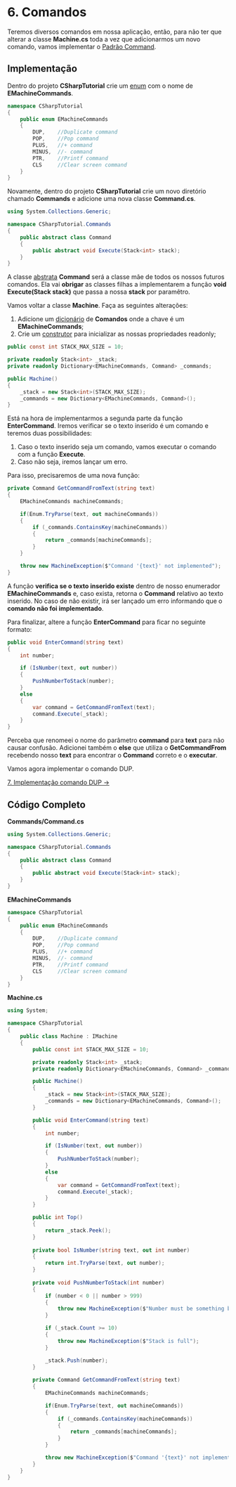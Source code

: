 # 6. Comandos

Teremos diversos comandos em nossa aplicação, então, para não ter que alterar a classe **Machine.cs** toda a vez 
que adicionarmos um novo comando, vamos implementar o [Padrão Command](https://gameprogrammingpatterns.com/command.html).

## Implementação

Dentro do projeto **CSharpTutorial** crie um [enum](https://docs.microsoft.com/pt-br/dotnet/csharp/language-reference/builtin-types/enum) com o nome de **EMachineCommands**.
```C#
namespace CSharpTutorial
{
    public enum EMachineCommands
    {
        DUP,	//Duplicate command
        POP, 	//Pop command
        PLUS,	//+ command
        MINUS,	//- command
        PTR,	//Printf command
        CLS     //Clear screen command
    }
}
```

Novamente, dentro do projeto **CSharpTutorial** crie um novo diretório chamado **Commands** e adicione uma nova classe **Command.cs**.
```C#
using System.Collections.Generic;

namespace CSharpTutorial.Commands
{
    public abstract class Command
    {
        public abstract void Execute(Stack<int> stack);
    }
}
```
A classe [abstrata](https://docs.microsoft.com/pt-br/dotnet/csharp/language-reference/keywords/abstract) **Command** será a classe mãe de todos os nossos futuros comandos. Ela vai **obrigar** as classes filhas a implementarem
a função **void Execute(Stack<int> stack)** que passa a nossa **stack** por paramêtro.

Vamos voltar a classe **Machine**. Faça as seguintes alterações:
1. Adicione um [dicionário](https://docs.microsoft.com/pt-br/dotnet/api/system.collections.generic.dictionary-2?view=netcore-3.1) de **Comandos** onde a chave é um **EMachineCommands**;
2. Crie um [construtor](https://docs.microsoft.com/pt-br/dotnet/csharp/programming-guide/classes-and-structs/using-constructors) para inicializar as nossas propriedades readonly;

```C#
public const int STACK_MAX_SIZE = 10;

private readonly Stack<int> _stack;
private readonly Dictionary<EMachineCommands, Command> _commands;

public Machine()
{
	_stack = new Stack<int>(STACK_MAX_SIZE);
	_commands = new Dictionary<EMachineCommands, Command>();
}
```

Está na hora de implementarmos a segunda parte da função **EnterCommand**. Iremos verificar se o texto
inserido é um comando e teremos duas possibilidades:
1. Caso o texto inserido seja um comando, vamos executar o comando com a função **Execute**.
2. Caso não seja, iremos lançar um erro.

Para isso, precisaremos de uma nova função:
```C#
private Command GetCommandFromText(string text)
{
    EMachineCommands machineCommands;

    if(Enum.TryParse(text, out machineCommands))
    {
        if (_commands.ContainsKey(machineCommands))
        {
            return _commands[machineCommands];
        }
    }

    throw new MachineException($"Command '{text}' not implemented");           
}
```
A função **verifica se o texto inserido existe** dentro de nosso enumerador **EMachineCommands** e, caso exista, retorna o **Command** relativo ao texto inserido. No caso de não existir, irá ser lançado um erro informando que o **comando não foi implementado**.

Para finalizar, altere a função **EnterCommand** para ficar no seguinte formato:
```C#
public void EnterCommand(string text)
{
    int number;

    if (IsNumber(text, out number))
    {
        PushNumberToStack(number);
    }
    else
    {
        var command = GetCommandFromText(text);
        command.Execute(_stack);
    }
}
```
Perceba que renomeei o nome do parâmetro **command** para **text** para não causar confusão. Adicionei também o **else**
que utiliza o **GetCommandFrom** recebendo nosso **text** para encontrar o **Command** correto e o **executar**.

Vamos agora implementar o comando DUP.

[7. Implementação comando DUP &rarr;](https://github.com/Go-Horse-Coding/csharp-tutorial/blob/master/modules/tutorial/7.dup-command.md)

## Código Completo
**Commands/Command.cs**
```C#
using System.Collections.Generic;

namespace CSharpTutorial.Commands
{
    public abstract class Command
    {
        public abstract void Execute(Stack<int> stack);
    }
}
```
**EMachineCommands**
```C#
namespace CSharpTutorial
{
    public enum EMachineCommands
    {
        DUP,	//Duplicate command
        POP, 	//Pop command
        PLUS,	//+ command
        MINUS,	//- command
        PTR,	//Printf command
        CLS     //Clear screen command
    }
}
```
**Machine.cs**
```C#
using System;

namespace CSharpTutorial
{
    public class Machine : IMachine
    {
        public const int STACK_MAX_SIZE = 10;

        private readonly Stack<int> _stack;
        private readonly Dictionary<EMachineCommands, Command> _commands;

        public Machine()
        {
            _stack = new Stack<int>(STACK_MAX_SIZE);
            _commands = new Dictionary<EMachineCommands, Command>();
        }

        public void EnterCommand(string text)
        {
            int number;

            if (IsNumber(text, out number))
            {
                PushNumberToStack(number);
            }
            else
            {
                var command = GetCommandFromText(text);
                command.Execute(_stack);
            }
        }

        public int Top()
        {
            return _stack.Peek();
        }
		
        private bool IsNumber(string text, out int number)
        {
            return int.TryParse(text, out number);
        }
		
        private void PushNumberToStack(int number)
        {
            if (number < 0 || number > 999)
            {
                throw new MachineException($"Number must be something between 0 and 999");
            }

            if (_stack.Count >= 10)
            {
                throw new MachineException($"Stack is full");
            }

            _stack.Push(number);
        }
		
        private Command GetCommandFromText(string text)
        {
            EMachineCommands machineCommands;

            if(Enum.TryParse(text, out machineCommands))
            {
                if (_commands.ContainsKey(machineCommands))
                {
                    return _commands[machineCommands];
                }
            }

            throw new MachineException($"Command '{text}' not implemented");           
        }
    }
}
```


